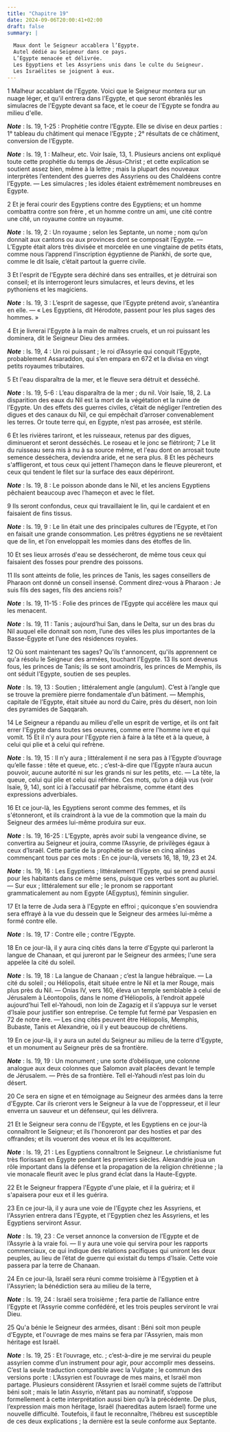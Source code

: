 ```yaml
---
title: "Chapitre 19"
date: 2024-09-06T20:00:41+02:00
draft: false
summary: |
  
  Maux dont le Seigneur accablera l’Egypte.
  Autel dédié au Seigneur dans ce pays.
  L’Egypte menacée et délivrée.
  Les Egyptiens et les Assyriens unis dans le culte du Seigneur.
  Les Israélites se joignent à eux.
---
```



1 Malheur accablant de l'Egypte. Voici que le Seigneur montera sur un nuage léger, et qu'il entrera dans l'Egypte, et que seront ébranlés les simulacres de l'Egypte devant sa face, et le coeur de l'Egypte se fondra au milieu d'elle.

***Note*** :  Is. 19, 1-25 : Prophétie contre l’Egypte. Elle se divise en deux parties : 1° tableau du châtiment qui menace l’Egypte ; 2° résultats de ce châtiment, conversion de l’Egypte.

***Note*** :  Is. 19, 1 : Malheur, etc. Voir Isaïe, 13, 1. Plusieurs anciens ont expliqué toute cette prophétie du temps de Jésus-Christ ; et cette explication se soutient assez bien, même à la lettre ; mais la plupart des nouveaux interprètes l’entendent des guerres des Assyriens ou des Chaldéens contre l’Egypte. ― Les simulacres ; les idoles étaient extrêmement nombreuses en Egypte.


2 Et je ferai courir des Egyptiens contre des Egyptiens; et un homme combattra contre son frère , et un homme contre un ami, une cité contre une cité, un royaume contre un royaume.

***Note*** :  Is. 19, 2 : Un royaume ; selon les Septante, un nome ; nom qu’on donnait aux cantons ou aux provinces dont se composait l’Egypte. ― L’Egypte était alors très divisée et morcelée en une vingtaine de petits états, comme nous l’apprend l’inscription égyptienne de Piankhi, de sorte que, comme le dit Isaïe, c’était partout la guerre civile.

3 Et l'esprit de l'Egypte sera déchiré dans ses entrailles, et je détruirai son conseil; et ils interrogeront leurs simulacres, et leurs devins, et les pythoniens et les magiciens.

***Note*** :  Is. 19, 3 : L’esprit de sagesse, que l’Egypte prétend avoir, s’anéantira en elle. ― « Les Egyptiens, dit Hérodote, passent pour les plus sages des hommes. »

4 Et je livrerai l'Egypte à la main de maîtres cruels, et un roi puissant les dominera, dit le Seigneur Dieu des armées.

***Note*** :  Is. 19, 4 : Un roi puissant ; le roi d’Assyrie qui conquit l’Egypte, probablement Assaraddon, qui s’en empara en 672 et la divisa en vingt petits royaumes tributaires.


5 Et l'eau disparaîtra de la mer, et le fleuve sera détruit et desséché.

***Note*** :  Is. 19, 5-6 : L’eau disparaîtra de la mer ; du nil. Voir Isaïe, 18, 2. La disparition des eaux du Nil est la mort de la végétation et la ruine de l’Egypte. Un des effets des guerres civiles, c’était de négliger l’entretien des digues et des canaux du Nil, ce qui empêchait d’arroser convenablement les terres. Or toute terre qui, en Egypte, n’est pas arrosée, est stérile.

6 Et les rivières tariront, et les ruisseaux, retenus par des digues, diminueront et seront desséchés. Le roseau et le jonc se flétriront; 7 Le lit du ruisseau sera mis à nu à sa source même, et l'eau dont on arrosait toute semence desséchera, deviendra aride, et ne sera plus. 8 Et les pêcheurs s'affligeront, et tous ceux qui jettent l'hameçon dans le fleuve pleureront, et ceux qui tendent le filet sur la surface des eaux dépériront.

***Note*** :  Is. 19, 8 : Le poisson abonde dans le Nil, et les anciens Egyptiens pêchaient beaucoup avec l’hameçon et avec le filet.

9 Ils seront confondus, ceux qui travaillaient le lin, qui le cardaient et en faisaient de fins tissus.

***Note*** :  Is. 19, 9 : Le lin était une des principales cultures de l’Egypte, et l’on en faisait une grande consommation. Les prêtres égyptiens ne se revêtaient que de lin, et l’on enveloppait les momies dans des étoffes de lin.

10 Et ses lieux arrosés d'eau se dessécheront, de même tous ceux qui faisaient des fosses pour prendre des poissons.


11 Ils sont atteints de folie, les princes de Tanis, les sages conseillers de Pharaon ont donné un conseil insensé. Comment direz-vous à Pharaon : Je suis fils des sages, fils des anciens rois?

***Note*** :  Is. 19, 11-15 : Folie des princes de l’Egypte qui accélère les maux qui les menacent.

***Note*** :  Is. 19, 11 : Tanis ; aujourd’hui San, dans le Delta, sur un des bras du Nil auquel elle donnait son nom, l’une des villes les plus importantes de la Basse-Egypte et l’une des résidences royales.

12 Où sont maintenant tes sages? Qu'ils t'annoncent, qu'ils apprennent ce qu'a résolu le Seigneur des armées, touchant l'Egypte. 13 Ils sont devenus fous, les princes de Tanis; ils se sont amoindris, les princes de Memphis, ils ont séduit l'Egypte, soutien de ses peuples.

***Note*** :  Is. 19, 13 : Soutien ; littéralement angle (angulum). C’est à l’angle que se trouve la première pierre fondamentale d’un bâtiment. ― Memphis, capitale de l’Egypte, était située au nord du Caire, près du désert, non loin des pyramides de Saqqarah.

14 Le Seigneur a répandu au milieu d'elle un esprit de vertige, et ils ont fait errer l'Egypte dans toutes ses oeuvres, comme erre l'homme ivre et qui vomit. 15 Et il n'y aura pour l'Egypte rien à faire à la tête et à la queue, à celui qui plie et à celui qui refrène.

***Note*** :  Is. 19, 15 : Il n’y aura ; littéralement il ne sera pas à l’Egypte d’ouvrage qu’elle fasse : tête et queue, etc. ; c’est-à-dire que l’Egypte n’aura aucun pouvoir, aucune autorité ni sur les grands ni sur les petits, etc. ― La tête, la queue, celui qui plie et celui qui réfrène. Ces mots, qu’on a déjà vus (voir Isaïe, 9, 14), sont ici à l’accusatif par hébraïsme, comme étant des expressions adverbiales.


16 Et ce jour-là, les Egyptiens seront comme des femmes, et ils s'étonneront, et ils craindront à la vue de la commotion que la main du Seigneur des armées lui-même produira sur eux.

***Note*** :  Is. 19, 16-25 : L’Egypte, après avoir subi la vengeance divine, se convertira au Seigneur et jouira, comme l’Assyrie, de privilèges égaux à ceux d’Israël. Cette partie de la prophétie se divise en cinq alinéas commençant tous par ces mots : En ce jour-là, versets 16, 18, 19, 23 et 24.

***Note*** :  Is. 19, 16 : Les Egyptiens ; littéralement l’Egypte, qui se prend aussi pour les habitants dans ce même sens, puisque ces verbes sont au pluriel. ― Sur eux ; littéralement sur elle ; le pronom se rapportant grammaticalement au nom Egypte (AEgyptus), féminin singulier.

17 Et la terre de Juda sera à l'Egypte en effroi ; quiconque s'en souviendra sera effrayé à la vue du dessein que le Seigneur des armées lui-même a formé contre elle.

***Note*** :  Is. 19, 17 : Contre elle ; contre l’Egypte.


18 En ce jour-là, il y aura cinq cités dans la terre d'Egypte qui parleront la langue de Chanaan, et qui jureront par le Seigneur des armées; l'une sera appelée la cité du soleil.

***Note*** :  Is. 19, 18 : La langue de Chanaan ; c’est la langue hébraïque. ― La cité du soleil ; ou Héliopolis, était située entre le Nil et la mer Rouge, mais plus près du Nil. ― Onias IV, vers 160, éleva un temple semblable à celui de Jérusalem à Léontopolis, dans le nome d’Héliopolis, à l’endroit appelé aujourd’hui Tell el-Yahoudi, non loin de Zagazig et il s’appuya sur le verset d’Isaïe pour justifier son entreprise. Ce temple fut fermé par Vespasien en 72 de notre ère. ― Les cinq cités peuvent être Héliopolis, Memphis, Bubaste, Tanis et Alexandrie, où il y eut beaucoup de chrétiens.


19 En ce jour-là, il y aura un autel du Seigneur au milieu de la terre d'Egypte, et un monument au Seigneur près de sa frontière.

***Note*** :  Is. 19, 19 : Un monument ; une sorte d’obélisque, une colonne analogue aux deux colonnes que Salomon avait placées devant le temple de Jérusalem. ― Près de sa frontière. Tell el-Yahoudi n’est pas loin du désert.

20 Ce sera en signe et en témoignage au Seigneur des armées dans la terre d'Egypte. Car ils crieront vers le Seigneur à la vue de l'oppresseur, et il leur enverra un sauveur et un défenseur, qui les délivrera.


21 Et le Seigneur sera connu de l'Egypte, et les Egyptiens en ce jour-là connaîtront le Seigneur; et ils l'honoreront par des hosties et par des offrandes; et ils voueront des voeux et ils les acquitteront.

***Note*** :  Is. 19, 21 : Les Egyptiens connaîtront le Seigneur. Le christianisme fut très florissant en Egypte pendant les premiers siècles. Alexandrie joua un rôle important dans la défense et la propagation de la religion chrétienne ; la vie monacale fleurit avec le plus grand éclat dans la Haute-Egypte.

22 Et le Seigneur frappera l'Egypte d'une plaie, et il la guérira; et il s'apaisera pour eux et il les guérira.


23 En ce jour-là, il y aura une voie de l'Egypte chez les Assyriens, et l'Assyrien entrera dans l'Egypte, et l'Egyptien chez les Assyriens, et les Egyptiens serviront Assur.

***Note*** :  Is. 19, 23 : Ce verset annonce la conversion de l’Egypte et de l’Assyrie à la vraie foi. ― Il y aura une voie qui servira pour les rapports commerciaux, ce qui indique des relations pacifiques qui uniront les deux peuples, au lieu de l’état de guerre qui existait du temps d’Isaïe. Cette voie passera par la terre de Chanaan.


24 En ce jour-là, Israël sera réuni comme troisième à l'Egyptien et à l'Assyrien; la bénédiction sera au milieu de la terre,

***Note*** :  Is. 19, 24 : Israël sera troisième ; fera partie de l’alliance entre l’Egypte et l’Assyrie comme confédéré, et les trois peuples serviront le vrai Dieu.

25 Qu'a bénie le Seigneur des armées, disant : Béni soit mon peuple d'Egypte, et l'ouvrage de mes mains se fera par l'Assyrien, mais mon héritage est Israël.

***Note*** :  Is. 19, 25 : Et l’ouvrage, etc. ; c’est-à-dire je me servirai du peuple assyrien comme d’un instrument pour agir, pour accomplir mes desseins. C’est la seule traduction compatible avec la Vulgate ; le commun des versions porte : L’Assyrien est l’ouvrage de mes mains, et Israël mon partage. Plusieurs considèrent l’Assyrien et Israël comme sujets de l’attribut béni soit ; mais le latin Assyrio, n’étant pas au nominatif, s’oppose formellement à cette interprétation aussi bien qu’à la précédente. De plus, l’expression mais mon héritage, Israël (haereditas autem Israel) forme une nouvelle difficulté. Toutefois, il faut le reconnaître, l’hébreu est susceptible de ces deux explications ; la dernière est la seule conforme aux Septante.

